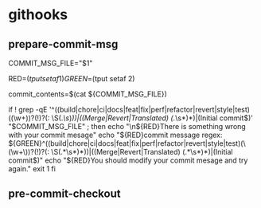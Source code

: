 # githooks

## prepare-commit-msg 

COMMIT_MSG_FILE="$1"

RED=$(tput setaf 1)
GREEN=$(tput setaf 2)


commit_contents=$(cat ${COMMIT_MSG_FILE})

if ! grep -qE '^((build|chore|ci|docs|feat|fix|perf|refactor|revert|style|test)(\(\w+\))?(!)?(: \S(.*\s*)*))|((Merge|Revert|Translated) (.*\s*)*)|(Initial commit$)' "$COMMIT_MSG_FILE" ;
then
  echo "\n${RED}There is something wrong with your commit mesage"
  echo "${RED}commit message regex: ${GREEN}^((build|chore|ci|docs|feat|fix|perf|refactor|revert|style|test)(\(\w+\))?(!)?(: \S(.*\s*)*))|((Merge|Revert|Translated) (.*\s*)*)|(Initial commit$)"
  echo "${RED}You should modify your commit mesage and try again."
  exit 1
fi

## pre-commit-checkout
